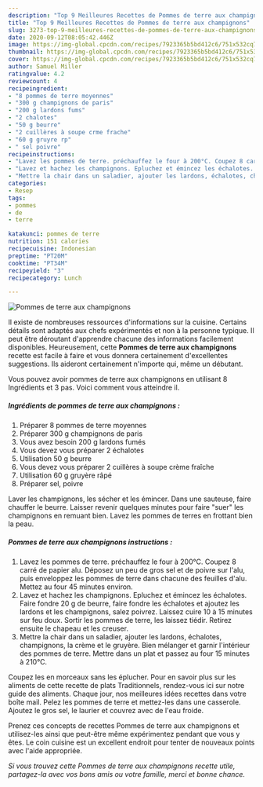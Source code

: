```yaml
---
description: "Top 9 Meilleures Recettes de Pommes de terre aux champignons"
title: "Top 9 Meilleures Recettes de Pommes de terre aux champignons"
slug: 3273-top-9-meilleures-recettes-de-pommes-de-terre-aux-champignons
date: 2020-09-12T08:05:42.446Z
image: https://img-global.cpcdn.com/recipes/7923365b5bd412c6/751x532cq70/pommes-de-terre-aux-champignons-photo-principale-de-la-recette.jpg
thumbnail: https://img-global.cpcdn.com/recipes/7923365b5bd412c6/751x532cq70/pommes-de-terre-aux-champignons-photo-principale-de-la-recette.jpg
cover: https://img-global.cpcdn.com/recipes/7923365b5bd412c6/751x532cq70/pommes-de-terre-aux-champignons-photo-principale-de-la-recette.jpg
author: Samuel Miller
ratingvalue: 4.2
reviewcount: 4
recipeingredient:
- "8 pommes de terre moyennes"
- "300 g champignons de paris"
- "200 g lardons fums"
- "2 chalotes"
- "50 g beurre"
- "2 cuillères à soupe crme frache"
- "60 g gruyre rp"
- " sel poivre"
recipeinstructions:
- "Lavez les pommes de terre. préchauffez le four à 200°C. Coupez 8 carré de papier alu. Déposez un peu de gros sel et de poivre sur l&#39;alu, puis enveloppez les pommes de terre dans chacune des feuilles d&#39;alu. Mettez au four 45 minutes environ."
- "Lavez et hachez les champignons. Epluchez et émincez les échalotes. Faire fondre 20 g de beurre, faire fondre les échalotes et ajoutez les lardons et les champignons, salez poivrez. Laissez cuire 10 à 15 minutes sur feu doux. Sortir les pommes de terre, les laissez tiédir. Retirez ensuite le chapeau et les creuser."
- "Mettre la chair dans un saladier, ajouter les lardons, échalotes, champignons, la crème et le gruyère. Bien mélanger et garnir l&#39;intérieur des pommes de terre. Mettre dans un plat et passez au four 15 minutes à 210°C."
categories:
- Resep
tags:
- pommes
- de
- terre

katakunci: pommes de terre 
nutrition: 151 calories
recipecuisine: Indonesian
preptime: "PT20M"
cooktime: "PT34M"
recipeyield: "3"
recipecategory: Lunch

---
```



![Pommes de terre aux champignons](https://img-global.cpcdn.com/recipes/7923365b5bd412c6/751x532cq70/pommes-de-terre-aux-champignons-photo-principale-de-la-recette.jpg)

Il existe de nombreuses ressources d'informations sur la cuisine. Certains détails sont adaptés aux chefs expérimentés et non à la personne typique. Il peut être déroutant d'apprendre chacune des informations facilement disponibles. Heureusement, cette <strong> Pommes de terre aux champignons </strong> recette est facile à faire et vous donnera certainement d'excellentes suggestions. Ils aideront certainement n'importe qui, même un débutant.

<!--inarticleads1-->

Vous pouvez avoir pommes de terre aux champignons en utilisant 8 Ingrédients et 3 pas. Voici comment vous atteindre il.

##### Ingrédients de pommes de terre aux champignons :

1. Préparer 8 pommes de terre moyennes
1. Préparer 300 g champignons de paris
1. Vous avez besoin 200 g lardons fumés
1. Vous devez vous préparer 2 échalotes
1. Utilisation 50 g beurre
1. Vous devez vous préparer 2 cuillères à soupe crème fraîche
1. Utilisation 60 g gruyère râpé
1. Préparer  sel, poivre


Laver les champignons, les sécher et les émincer. Dans une sauteuse, faire chauffer le beurre. Laisser revenir quelques minutes pour faire &#34;suer&#34; les champignons en remuant bien. Lavez les pommes de terres en frottant bien la peau. 

<!--inarticleads2-->

##### Pommes de terre aux champignons instructions :

1. Lavez les pommes de terre. préchauffez le four à 200°C. Coupez 8 carré de papier alu. Déposez un peu de gros sel et de poivre sur l&#39;alu, puis enveloppez les pommes de terre dans chacune des feuilles d&#39;alu. Mettez au four 45 minutes environ.
1. Lavez et hachez les champignons. Epluchez et émincez les échalotes. Faire fondre 20 g de beurre, faire fondre les échalotes et ajoutez les lardons et les champignons, salez poivrez. Laissez cuire 10 à 15 minutes sur feu doux. Sortir les pommes de terre, les laissez tiédir. Retirez ensuite le chapeau et les creuser.
1. Mettre la chair dans un saladier, ajouter les lardons, échalotes, champignons, la crème et le gruyère. Bien mélanger et garnir l&#39;intérieur des pommes de terre. Mettre dans un plat et passez au four 15 minutes à 210°C.


Coupez les en morceaux sans les éplucher. Pour en savoir plus sur les aliments de cette recette de plats Traditionnels, rendez-vous ici sur notre guide des aliments. Chaque jour, nos meilleures idées recettes dans votre boîte mail. Pelez les pommes de terre et mettez-les dans une casserole. Ajoutez le gros sel, le laurier et couvrez avec de l&#39;eau froide. 

<!--inarticleads1-->

<p>
Prenez ces concepts de recettes Pommes de terre aux champignons et utilisez-les ainsi que peut-être même expérimentez pendant que vous y êtes. Le coin cuisine est un excellent endroit pour tenter de nouveaux points avec l'aide appropriée.
</p>

<p>
<i>Si vous trouvez cette Pommes de terre aux champignons recette utile, partagez-la avec vos bons amis ou votre famille, merci et bonne chance.</i>
</p>
